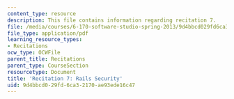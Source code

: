 ```yaml
---
content_type: resource
description: This file contains information regarding recitation 7.
file: /media/courses/6-170-software-studio-spring-2013/9d4bbcd029fd6ca32170ae93ede16c47_MIT6_170S13_rec7-RailsSec.pdf
file_type: application/pdf
learning_resource_types:
- Recitations
ocw_type: OCWFile
parent_title: Recitations
parent_type: CourseSection
resourcetype: Document
title: 'Recitation 7: Rails Security'
uid: 9d4bbcd0-29fd-6ca3-2170-ae93ede16c47
---
```

